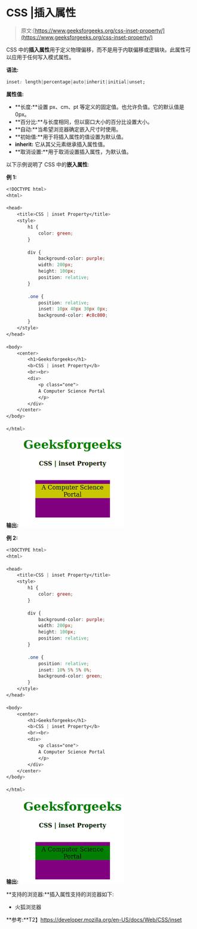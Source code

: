 # CSS |插入属性

> 原文:[https://www.geeksforgeeks.org/css-inset-property/](https://www.geeksforgeeks.org/css-inset-property/)

CSS 中的**插入属性**用于定义物理偏移，而不是用于内联偏移或逻辑块。此属性可以应用于任何写入模式属性。

**语法:**

```css
inset: length|percentage|auto|inherit|initial|unset;
```

**属性值:**

*   **长度:**设置 px、cm、pt 等定义的固定值。也允许负值。它的默认值是 0px。
*   **百分比:**与长度相同，但以窗口大小的百分比设置大小。
*   **自动:**当希望浏览器确定嵌入尺寸时使用。
*   **初始值:**用于将插入属性的值设置为默认值。
*   **inherit:** 它从其父元素继承插入属性值。
*   **取消设置:**用于取消设置插入属性，为默认值。

以下示例说明了 CSS 中的**嵌入属性**:

**例 1:**

```css
<!DOCTYPE html>
<html>

<head>
    <title>CSS | inset Property</title>
    <style>
        h1 {
            color: green;
        }

        div {
            background-color: purple;
            width: 200px;
            height: 100px;
            position: relative;
        }

        .one {
            position: relative;
            inset: 10px 40px 30px 0px;
            background-color: #c8c800;
        }
    </style>
</head>

<body>
    <center>
        <h1>Geeksforgeeks</h1>
        <b>CSS | inset Property</b>
        <br><br>
        <div>
            <p class="one">
            A Computer Science Portal
            </p>
        </div>
    </center>
</body>

</html>
```

**输出:**
![](img/b51ad154b752986461d71c19f05c2db4.png)

**例 2:**

```css
<!DOCTYPE html>
<html>

<head>
    <title>CSS | inset Property</title>
    <style>
        h1 {
            color: green;
        }

        div {
            background-color: purple;
            width: 200px;
            height: 100px;
            position: relative;
        }

        .one {
            position: relative;
            inset: 10% 5% 5% 0%;
            background-color: green;
        }
    </style>
</head>

<body>
    <center>
        <h1>Geeksforgeeks</h1>
        <b>CSS | inset Property</b>
        <br><br>
        <div>
            <p class="one">
            A Computer Science Portal
            </p>
        </div>
    </center>
</body>

</html>
```

**输出:**
![](img/ea8d206ba28de3fc4edd5c3951cfa987.png)

**支持的浏览器:**插入属性支持的浏览器如下:

*   火狐浏览器

**参考:**T2】https://developer.mozilla.org/en-US/docs/Web/CSS/inset